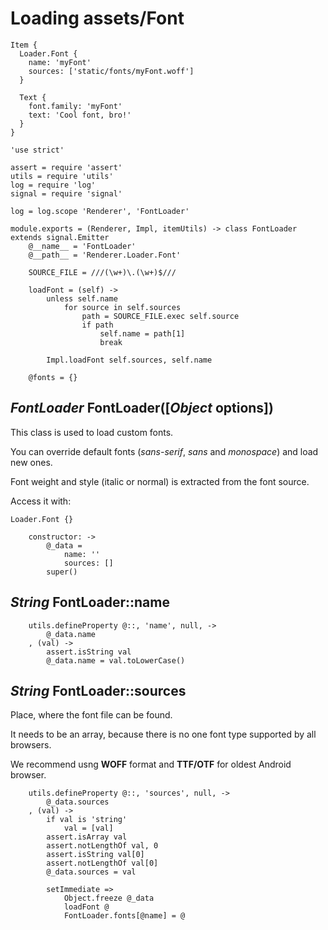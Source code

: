 Loading assets/Font
===================

```
Item {
  Loader.Font {
  	name: 'myFont'
  	sources: ['static/fonts/myFont.woff']
  }

  Text {
  	font.family: 'myFont'
  	text: 'Cool font, bro!'
  }
}
```

	'use strict'

	assert = require 'assert'
	utils = require 'utils'
	log = require 'log'
	signal = require 'signal'

	log = log.scope 'Renderer', 'FontLoader'

	module.exports = (Renderer, Impl, itemUtils) -> class FontLoader extends signal.Emitter
		@__name__ = 'FontLoader'
		@__path__ = 'Renderer.Loader.Font'

		SOURCE_FILE = ///(\w+)\.(\w+)$///

		loadFont = (self) ->
			unless self.name
				for source in self.sources
					path = SOURCE_FILE.exec self.source
					if path
						self.name = path[1]
						break

			Impl.loadFont self.sources, self.name

		@fonts = {}

*FontLoader* FontLoader([*Object* options])
-------------------------------------------

This class is used to load custom fonts.

You can override default fonts (*sans-serif*, *sans* and *monospace*) and load new ones.

Font weight and style (italic or normal) is extracted from the font source.

Access it with:
```
Loader.Font {}
```

		constructor: ->
			@_data =
				name: ''
				sources: []
			super()

*String* FontLoader::name
-------------------------

		utils.defineProperty @::, 'name', null, ->
			@_data.name
		, (val) ->
			assert.isString val
			@_data.name = val.toLowerCase()

*String* FontLoader::sources
----------------------------

Place, where the font file can be found.

It needs to be an array, because there is no one font type supported by all browsers.

We recommend usng **WOFF** format and **TTF/OTF** for oldest Android browser.

		utils.defineProperty @::, 'sources', null, ->
			@_data.sources
		, (val) ->
			if val is 'string'
				val = [val]
			assert.isArray val
			assert.notLengthOf val, 0
			assert.isString val[0]
			assert.notLengthOf val[0]
			@_data.sources = val

			setImmediate =>
				Object.freeze @_data
				loadFont @
				FontLoader.fonts[@name] = @
